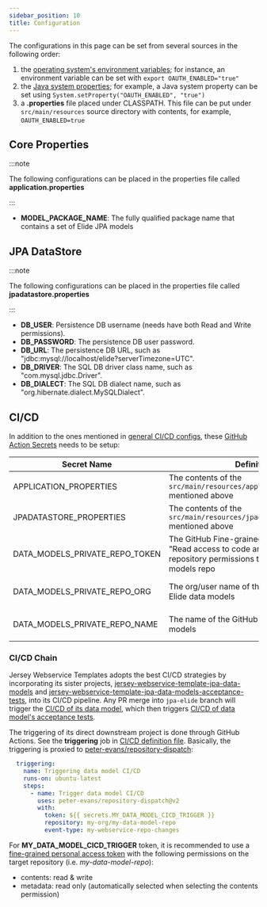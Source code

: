 ```yaml
---
sidebar_position: 10
title: Configuration
---
```


[//]: # (Copyright Jiaqi Liu)

[//]: # (Licensed under the Apache License, Version 2.0 &#40;the "License"&#41;;)
[//]: # (you may not use this file except in compliance with the License.)
[//]: # (You may obtain a copy of the License at)

[//]: # (    http://www.apache.org/licenses/LICENSE-2.0)

[//]: # (Unless required by applicable law or agreed to in writing, software)
[//]: # (distributed under the License is distributed on an "AS IS" BASIS,)
[//]: # (WITHOUT WARRANTIES OR CONDITIONS OF ANY KIND, either express or implied.)
[//]: # (See the License for the specific language governing permissions and)
[//]: # (limitations under the License.)

The configurations in this page can be set from several sources in the following order:

1. the [operating system's environment variables]; for instance, an environment variable can be set with
   `export OAUTH_ENABLED="true"`
2. the [Java system properties]; for example, a Java system property can be set using
   `System.setProperty("OAUTH_ENABLED", "true")`
3. a **.properties** file placed under CLASSPATH. This file can be put under `src/main/resources` source directory with
   contents, for example, `OAUTH_ENABLED=true`

Core Properties
---------------

:::note

The following configurations can be placed in the properties file called **application.properties**

:::

- **MODEL_PACKAGE_NAME**: The fully qualified package name that contains a set of Elide JPA models

JPA DataStore
-------------

:::note

The following configurations can be placed in the properties file called **jpadatastore.properties**

:::

- **DB_USER**: Persistence DB username (needs have both Read and Write permissions).
- **DB_PASSWORD**: The persistence DB user password.
- **DB_URL**: The persistence DB URL, such as "jdbc:mysql://localhost/elide?serverTimezone=UTC".
- **DB_DRIVER**: The SQL DB driver class name, such as "com.mysql.jdbc.Driver".
- **DB_DIALECT**: The SQL DB dialect name, such as "org.hibernate.dialect.MySQLDialect".

CI/CD
-----

<!-- markdown-link-check-disable -->
In addition to the ones mentioned in [general CI/CD configs](../configuration#cicd), these
[GitHub Action Secrets][GitHub Action - How to set up] needs to be setup:
<!-- markdown-link-check-enable -->

| Secret Name                    | Definition                                                                                                                          | How to Get                                                                                                                                                                                                         |
|--------------------------------|-------------------------------------------------------------------------------------------------------------------------------------|--------------------------------------------------------------------------------------------------------------------------------------------------------------------------------------------------------------------|
| APPLICATION_PROPERTIES         | The contents of the `src/main/resources/application.properties` mentioned above                                                     | See [Core Properties](#core-properties) section above                                                                                                                                                              |
| JPADATASTORE_PROPERTIES        | The contents of the `src/main/resources/jpadatastore.properties` mentioned above                                                    | See [JPA DataStore](#jpa-datastore) section above                                                                                                                                                                  |
| DATA_MODELS_PRIVATE_REPO_TOKEN | The GitHub Fine-grained token with at least "Read access to code and metadata" repository permissions to the Elide data models repo | [Creating a fine-grained personal access token](https://docs.github.com/en/authentication/keeping-your-account-and-data-secure/managing-your-personal-access-tokens#creating-a-fine-grained-personal-access-token) |
| DATA_MODELS_PRIVATE_REPO_ORG   | The org/user name of the GitHub repo for Elide data models                                                                          | For [this example](https://github.com/QubitPi/jersey-webservice-template-jpa-data-models), DATA_MODELS_PRIVATE_REPO_ORG is "QubitPi"                                                                               |
| DATA_MODELS_PRIVATE_REPO_NAME  | The name of the GitHub repo for Elide data models                                                                                   | For [this example](https://github.com/QubitPi/jersey-webservice-template-jpa-data-models), DATA_MODELS_PRIVATE_REPO_NAME is "jersey-webservice-template"                                                           |

### CI/CD Chain

Jersey Webservice Templates adopts the best CI/CD strategies by incorporating its sister projects, [jersey-webservice-template-jpa-data-models] and
[jersey-webservice-template-jpa-data-models-acceptance-tests], into its CI/CD pipeline. Any PR merge into `jpa-elide` branch will trigger the
[CI/CD of its data model](https://github.com/QubitPi/jersey-webservice-template-jpa-data-models/actions), which then triggers
[CI/CD of data model's acceptance tests](https://github.com/QubitPi/jersey-webservice-template-jpa-data-models-acceptance-tests/actions).

The triggering of its direct downstream project is done through GitHub Actions. See the **triggering** job in [CI/CD definition file]. Basically, the triggering is proxied to
[peter-evans/repository-dispatch]:

```yaml
  triggering:
    name: Triggering data model CI/CD
    runs-on: ubuntu-latest
    steps:
      - name: Trigger data model CI/CD
        uses: peter-evans/repository-dispatch@v2
        with:
          token: ${{ secrets.MY_DATA_MODEL_CICD_TRIGGER }}
          repository: my-org/my-data-model-repo
          event-type: my-webservice-repo-changes
```

For **MY_DATA_MODEL_CICD_TRIGGER** token, it is recommended to use a
[fine-grained personal access token](https://docs.github.com/en/authentication/keeping-your-account-and-data-secure/managing-your-personal-access-tokens#creating-a-fine-grained-personal-access-token)
with the following permissions on the target repository (i.e. _my-data-model-repo_):

- contents: read & write
- metadata: read only (automatically selected when selecting the contents permission)

[CI/CD definition file]: https://github.com/QubitPi/jersey-webservice-template/blob/jpa-elide/.github/workflows/ci-cd.yml

[GitHub Action - How to set up]: https://docs.github.com/en/actions/security-guides/encrypted-secrets

[Java system properties]: https://docs.oracle.com/javase/tutorial/essential/environment/sysprop.html
[jersey-webservice-template-jpa-data-models]: https://github.com/QubitPi/jersey-webservice-template-jpa-data-models
[jersey-webservice-template-jpa-data-models-acceptance-tests]: https://github.com/QubitPi/jersey-webservice-template-jpa-data-models-acceptance-tests

[operating system's environment variables]: https://docs.oracle.com/javase/tutorial/essential/environment/env.html

[peter-evans/repository-dispatch]: https://github.com/peter-evans/repository-dispatch
